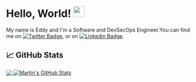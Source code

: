 <!-- Create a banner -->
<!-- [![Header](https://raw.githubusercontent.com/eiab30p/eiab30p/master/readme_header.png "Header")](https://eiab30p.dev/) -->

# Hello, World! <img src="https://user-images.githubusercontent.com/42378118/110234147-e3259600-7f4e-11eb-95be-0c4047144dea.gif" width="30px">

My name is Eddy and I'm a Software and DevSecOps Engineer.You can find me on [![Twitter Badge](https://img.shields.io/badge/@whyuascii-informational?style=flat&logo=twitter&logoColor=black&color=f9d342&link=https://twitter.com/WhyUAscii)](https://twitter.com/WhyUAscii), or on [![Linkedin Badge](https://img.shields.io/badge/-Eduardo_Verde-blue?style=flat&logo=Linkedin&logoColor=black&color=f9d342&link=https://www.linkedin.com/in/eduardoverde/)](https://www.linkedin.com/in/eduardoverde/).


## &#x1f4c8; GitHub Stats

<a href="https://github.com/whyuascii/whyuascii">
  <img align="center" src="https://github-readme-stats.vercel.app/api/top-langs/?username=eiab30p&hide=java,html,tex&title_color=f9d342&text_color=c9cacc&icon_color=ffffff&bg_color=1d1f21&langs_count=3" />
</a>
<a href="https://github.com/whyuascii/whyuascii">
  <img align="center" src="https://github-readme-stats.vercel.app/api?username=eiab30p&show_icons=true&line_height=27&count_private=true&title_color=f9d342&text_color=c9cacc&icon_color=ffffff&bg_color=1d1f21" alt="Martin's GitHub Stats" />
</a>

<!-- links to social media icons -->

<!-- icons with padding -->

[1.1]: http://i.imgur.com/tXSoThF.png "twitter icon with padding"
[2.1]: http://i.imgur.com/0o48UoR.png "github icon with padding"

<!-- icons without padding -->

[1.2]: http://i.imgur.com/wWzX9uB.png "twitter icon without padding"
[2.2]: http://i.imgur.com/9I6NRUm.png "github icon without padding"
[3.2]: https://raw.githubusercontent.com/eiab30p/eiab30p/master/linkedin-3-16.png "LinkedIn icon without padding"

<!-- links to your social media accounts -->

[1]: https://twitter.com/WhyUAscii
[2]: https://github.com/eiab30p
[3]: https://www.linkedin.com/in/eduardoverde/

<!-- Resources -->
<!-- Icons: https://simpleicons.org/ -->
<!-- GitHub Stats: https://github.com/anuraghazra/github-readme-stats -->
<!-- Emojis: https://emojipedia.org/emoji/ -->
<!-- HTML Emojis: https://www.fileformat.info/index.htm -->
<!-- Shields: https://shields.io/ -->
<!-- Awesome GitHub Profile README: https://github.com/abhisheknaiidu/awesome-github-profile-readme -->

